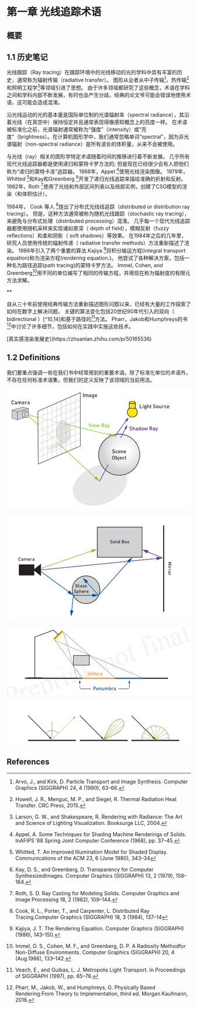 # 第一章 光线追踪术语





## 概要

## 1.1 历史笔记

光线跟踪（Ray tracing）在跟踪环境中的光线移动的光的学科中具有丰富的历史，通常称为辐射传输（radiative transfer）。 图形从业者从中子传输[^2]，热传输[^6]和照明工程学[^11]等领域引进了思想。 由于许多领域都研究了这些概念，术语在学科之间和学科内部不断发展，有时也会产生分歧。经典的论文爷可能会错误地使用术语，这可能会造成混淆。

沿光线运动的光的基本量是国际单位制的光谱辐射率（spectral radiance），其沿着光线（在真空中）保持恒定并且通常表现得像感知概念上的亮度一样。 在术语被标准化之前，光谱辐射通常被称为“强度”（intensity）或“亮度”（brightness）。在计算机图形学中，我们通常忽略单词“spectral”，因为非光谱辐射（non-spectral radiance）是所有波长的体积量，从来不会被使用。

与光线（ray）相关的图形学特定术语随着时间的推移进行着不断发展。 几乎所有现代光线追踪器都是使用递归和蒙特卡罗方法的; 但是现在已经很少会有人把他们称为“递归的蒙特卡洛”追踪器。 1968年，Appel [^1]使用光线渲染图像。 1979年，Whitted [^ 16]和Kay和Greenberg [^ 9]开发了递归光线追踪来描绘准确的折射和反射。 1982年，Roth [^13]使用了光线和外部区间列表以及局部实例，创建了CSG模型的渲染（和体积估计）。

1984年， Cook 等人 [^4]提出了分布式光线线追踪（distributed or distribution ray tracing）。 但是，这种方法通常被称为随机光线跟踪（stochastic ray tracing），来避免与分布式处理（distributed processing）混淆。 几乎每一个现代光线追踪器都使用随机采样来实现诸如景深（ depth of field），模糊反射（fuzzy reflections）和柔和阴影（ soft shadows）等效果。 在1984年之后的几年里，研究人员使用传统的辐射传递（ radiative transfer methods）方法重新描述了渲染。 1986年引入了两个重要的算法.Kajiya [^8]将积分输运方程(integral transport equation)称为渲染方程(rendering equation.)。 他尝试了各种解决方案，包括一种名为路径追踪(path tracing)的蒙特卡罗方法。 Immel, Cohen, and Greenberg[^7]用不同的单位编写了相同的传输方程，并用现在称为辐射度的有限元方法求解。

**



自从三十年前使用经典传输方法重新描述图形问题以来，已经有大量的工作探索了如何在数字上解决问题。 关键的算法变化包括20世纪90年代引入的双向（ bidirectional ）[^10,14]和基于路径的[^15]方法。 Pharr，Jakob和Humphreys的书[^12]中讨论了许多细节，包括如何在实践中实施这些技术。

<!--译者注-->[真实感渲染发展史](https://zhuanlan.zhihu.com/p/50165536)

## 1.2 Definitions

我们要重点强调一些在我们书中经常用到的重要术语。除了标准化单位的术语外，不存在任何标准术语集，但我们的定义反映了该领域的当前用法。

![](./image/图片1.1.png)

![](./image/图片1.2.png)

![](./image/图片1.3.png)

![](./image/图片1.4.png)

## References

[^1]: Appel, A. Some Techniques for Shading Machine Renderings of Solids. InAFIPS ’68 Spring Joint Computer Conference (1968), pp. 37–45.
[^2]: Arvo, J., and Kirk, D. Particle Transport and Image Synthesis. Computer Graphics (SIGGRAPH) 24, 4 (1990), 63–66.
[^ 3]: Cook, R. L. Stochastic Sampling in Computer Graphics. ACM Transactions on Graphics 5, 1 (Jan. 1986), 51–72.
[^4]: Cook, R. L., Porter, T., and Carpenter, L. Distributed Ray Tracing.Computer Graphics (SIGGRAPH) 18, 3 (1984), 137–14
[^ 5]: Hart, J. C. Sphere Tracing: A Geometric Method for the Antialiased RayTracing of Implicit Surfaces. The Visual Computer 12, 10 (Dec 1996), 527–545.
[^ 6]: Howell, J. R., Menguc, M. P., and Siegel, R. Thermal Radiation Heat Transfer. CRC Press, 2015.
[^ 7]: Immel, D. S., Cohen, M. F., and Greenberg, D. P. A Radiosity Methodfor Non-Diffuse Environments. Computer Graphics (SIGGRAPH) 20, 4 (Aug.1986), 133–142.
[^ 8]: Kajiya, J. T. The Rendering Equation. Computer Graphics (SIGGRAPH)(1986), 143–150.
[^ 9]: Kay, D. S., and Greenberg, D. Transparency for Computer SynthesizedImages. Computer Graphics (SIGGRAPH) 13, 2 (1979), 158–164.
[^ 10]: Lafortune, E. P. Bidirectional Path Tracing. In Compugraphics (1993),pp. 145–153.
[^ 11]: Larson, G. W., and Shakespeare, R. Rendering with Radiance: The Art and Science of Lighting Visualization. Booksurge LLC, 2004. 
[^ 12]: Pharr, M., Jakob, W., and Humphreys, G. Physically Based Rendering:From Theory to Implementation, third ed. Morgan Kaufmann, 2016.
[^13]:  Roth, S. D. Ray Casting for Modeling Solids. Computer Graphics and Image Processing 18, 2 (1982), 109–144.
[^14]:  Veach, E., and Guibas, L. Bidirectional Estimators for Light Transport. In Photorealistic Rendering Techniques (1995), pp. 145–167.
[^15]:  Veach, E., and Guibas, L. J. Metropolis Light Transport. In Proceedings of SIGGRAPH (1997), pp. 65–76.
[^16]:  Whitted, T. An Improved Illumination Model for Shaded Display. Communications of the ACM 23, 6 (June 1980), 343–34